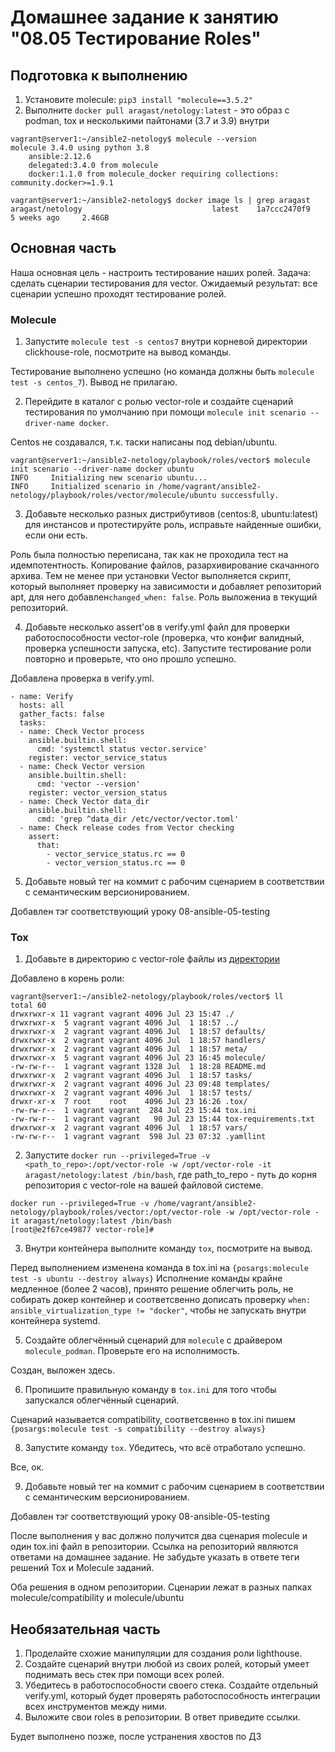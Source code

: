 # Домашнее задание к занятию "08.05 Тестирование Roles"

## Подготовка к выполнению
1. Установите molecule: `pip3 install "molecule==3.5.2"`
2. Выполните `docker pull aragast/netology:latest` -  это образ с podman, tox и несколькими пайтонами (3.7 и 3.9) внутри

```
vagrant@server1:~/ansible2-netology$ molecule --version
molecule 3.4.0 using python 3.8
    ansible:2.12.6
    delegated:3.4.0 from molecule
    docker:1.1.0 from molecule_docker requiring collections: community.docker>=1.9.1

vagrant@server1:~/ansible2-netology$ docker image ls | grep aragast
aragast/netology                             latest    1a7ccc2470f9   5 weeks ago     2.46GB
```

## Основная часть

Наша основная цель - настроить тестирование наших ролей. Задача: сделать сценарии тестирования для vector. Ожидаемый результат: все сценарии успешно проходят тестирование ролей.

### Molecule

1. Запустите  `molecule test -s centos7` внутри корневой директории clickhouse-role, посмотрите на вывод команды.

Тестирование выполнено успешно (но команда должны быть `molecule test -s centos_7`). Вывод не прилагаю. 

2. Перейдите в каталог с ролью vector-role и создайте сценарий тестирования по умолчанию при помощи `molecule init scenario --driver-name docker`.

Centos не создавался, т.к. таски написаны под debian/ubuntu. 
```
vagrant@server1:~/ansible2-netology/playbook/roles/vector$ molecule init scenario --driver-name docker ubuntu
INFO     Initializing new scenario ubuntu...
INFO     Initialized scenario in /home/vagrant/ansible2-netology/playbook/roles/vector/molecule/ubuntu successfully.
```

3. Добавьте несколько разных дистрибутивов (centos:8, ubuntu:latest) для инстансов и протестируйте роль, исправьте найденные ошибки, если они есть.

Роль была полностью переписана, так как не проходила тест на идемпотентность. Копирование файлов, разархивирование скачанного архива. Тем не менее при установки Vector выполняется скрипт, который выполняет проверку на зависимости и добавляет репозиторий apt, для него добавлен`changed_when: false`.
Роль выложениа в текущий репозиторий.

4. Добавьте несколько assert'ов в verify.yml файл для  проверки работоспособности vector-role (проверка, что конфиг валидный, проверка успешности запуска, etc). Запустите тестирование роли повторно и проверьте, что оно прошло успешно.

Добавлена проверка в verify.yml.

```
- name: Verify
  hosts: all
  gather_facts: false
  tasks:
  - name: Check Vector process
    ansible.builtin.shell: 
      cmd: 'systemctl status vector.service'
    register: vector_service_status
  - name: Check Vector version
    ansible.builtin.shell: 
      cmd: 'vector --version'
    register: vector_version_status  
  - name: Check Vector data_dir
    ansible.builtin.shell: 
      cmd: 'grep ^data_dir /etc/vector/vector.toml'
  - name: Check release codes from Vector checking 
    assert:
      that: 
        - vector_service_status.rc == 0
        - vector_version_status.rc == 0
```

5. Добавьте новый тег на коммит с рабочим сценарием в соответствии с семантическим версионированием.

Добавлен тэг соответствующий уроку 08-ansible-05-testing

### Tox

1. Добавьте в директорию с vector-role файлы из [директории](./example)

Добавлено в корень роли:
```
vagrant@server1:~/ansible2-netology/playbook/roles/vector$ ll
total 60
drwxrwxr-x 11 vagrant vagrant 4096 Jul 23 15:47 ./
drwxrwxr-x  5 vagrant vagrant 4096 Jul  1 18:57 ../
drwxrwxr-x  2 vagrant vagrant 4096 Jul  1 18:57 defaults/
drwxrwxr-x  2 vagrant vagrant 4096 Jul  1 18:57 handlers/
drwxrwxr-x  2 vagrant vagrant 4096 Jul  1 18:57 meta/
drwxrwxr-x  5 vagrant vagrant 4096 Jul 23 16:45 molecule/
-rw-rw-r--  1 vagrant vagrant 1328 Jul  1 18:28 README.md
drwxrwxr-x  2 vagrant vagrant 4096 Jul  1 18:57 tasks/
drwxrwxr-x  2 vagrant vagrant 4096 Jul 23 09:48 templates/
drwxrwxr-x  2 vagrant vagrant 4096 Jul  1 18:57 tests/
drwxr-xr-x  7 root    root    4096 Jul 23 16:26 .tox/
-rw-rw-r--  1 vagrant vagrant  284 Jul 23 15:44 tox.ini
-rw-rw-r--  1 vagrant vagrant   90 Jul 23 15:44 tox-requirements.txt
drwxrwxr-x  2 vagrant vagrant 4096 Jul  1 18:57 vars/
-rw-rw-r--  1 vagrant vagrant  598 Jul 23 07:32 .yamllint
```

2. Запустите `docker run --privileged=True -v <path_to_repo>:/opt/vector-role -w /opt/vector-role -it aragast/netology:latest /bin/bash`, где path_to_repo - путь до корня репозитория с vector-role на вашей файловой системе.

```
docker run --privileged=True -v /home/vagrant/ansible2-netology/playbook/roles/vector:/opt/vector-role -w /opt/vector-role -it aragast/netology:latest /bin/bash
[root@e2f67ce49877 vector-role]#
```

3. Внутри контейнера выполните команду `tox`, посмотрите на вывод.

Перед выполнением изменена команда в tox.ini на `{posargs:molecule test -s ubuntu --destroy always}`
Исполнение команды крайне медленное (более 2 часов), принято решение облегчить роль, не собирать докер контейнер и соответсвенно дописать проверку `when: ansible_virtualization_type != "docker"`, чтобы не запускать внутри контейнера systemd.

5. Создайте облегчённый сценарий для `molecule` с драйвером `molecule_podman`. Проверьте его на исполнимость.

Создан, выложен здесь.

6. Пропишите правильную команду в `tox.ini` для того чтобы запускался облегчённый сценарий.

Сценарий называется compatibility, соответсвенно в tox.ini пишем `{posargs:molecule test -s compatibility --destroy always}`

8. Запустите команду `tox`. Убедитесь, что всё отработало успешно.

Все, ок. 

9. Добавьте новый тег на коммит с рабочим сценарием в соответствии с семантическим версионированием.

Добавлен тэг соответствующий уроку 08-ansible-05-testing

После выполнения у вас должно получится два сценария molecule и один tox.ini файл в репозитории. Ссылка на репозиторий являются ответами на домашнее задание. Не забудьте указать в ответе теги решений Tox и Molecule заданий.

Оба решения в одном репозитории. Сценарии лежат в разных папках molecule/compatibility и molecule/ubuntu

## Необязательная часть

1. Проделайте схожие манипуляции для создания роли lighthouse.
2. Создайте сценарий внутри любой из своих ролей, который умеет поднимать весь стек при помощи всех ролей.
3. Убедитесь в работоспособности своего стека. Создайте отдельный verify.yml, который будет проверять работоспособность интеграции всех инструментов между ними.
4. Выложите свои roles в репозитории. В ответ приведите ссылки.

Будет выполнено позже, после устранения хвостов по ДЗ
